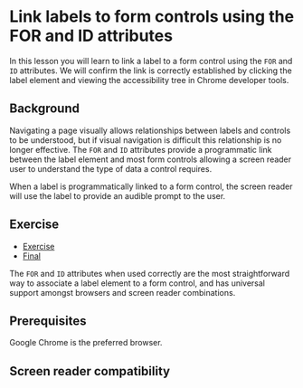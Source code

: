 # Link labels to form controls using the FOR and ID attributes

In this lesson you will learn to link a label to a form control using the `FOR` and `ID` attributes. We will confirm the link is correctly established by clicking the label element and viewing the accessibility tree in Chrome developer tools.

## Background

Navigating a page visually allows relationships between labels and controls to be understood, but if visual navigation is difficult this relationship is no longer effective. The `FOR` and `ID` attributes provide a programmatic link between the label element and most form controls allowing a screen reader user to understand the type of data a control requires. 

When a label is programmatically linked to a form control, the screen reader will use the label to provide an audible prompt to the user.

## Exercise

- [Exercise](https://codesandbox.io/s/link-labels-to-form-controls-using-the-for-and-id-attributes-f0oux)
- [Final](https://for-and-id.netlify.app)

The `FOR` and `ID` attributes when used correctly are the most straightforward way to associate a label element to a form control, and has universal support amongst browsers and screen reader combinations.

## Prerequisites

Google Chrome is the preferred browser.

## Screen reader compatibility

